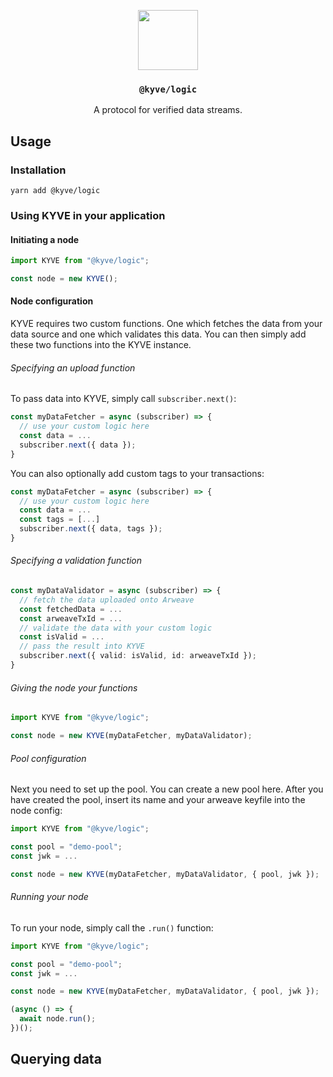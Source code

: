 <p align="center">
  <a href="https://kyve.network">
    <img src="https://user-images.githubusercontent.com/62398724/110093923-289d6400-7d93-11eb-9d37-3ab7de5b752b.png" height="96">
  </a>
  <h3 align="center"><code>@kyve/logic</code></h3>
  <p align="center">A protocol for verified data streams.</p>
</p>

## Usage

### Installation

```
yarn add @kyve/logic
```

### Using KYVE in your application

#### Initiating a node

```ts
import KYVE from "@kyve/logic";

const node = new KYVE();
```

#### Node configuration

KYVE requires two custom functions. One which fetches the data from your data source and one which validates this data.
You can then simply add these two functions into the KYVE instance.

###### Specifying an upload function

To pass data into KYVE, simply call `subscriber.next()`:

```ts
const myDataFetcher = async (subscriber) => {
  // use your custom logic here
  const data = ...
  subscriber.next({ data });
}
```

You can also optionally add custom tags to your transactions:

```ts
const myDataFetcher = async (subscriber) => {
  // use your custom logic here
  const data = ...
  const tags = [...]
  subscriber.next({ data, tags });
}
```

###### Specifying a validation function

```ts
const myDataValidator = async (subscriber) => {
  // fetch the data uploaded onto Arweave
  const fetchedData = ...
  const arweaveTxId = ...
  // validate the data with your custom logic
  const isValid = ...
  // pass the result into KYVE
  subscriber.next({ valid: isValid, id: arweaveTxId });
}
```

###### Giving the node your functions

```ts
import KYVE from "@kyve/logic";

const node = new KYVE(myDataFetcher, myDataValidator);
```

###### Pool configuration

Next you need to set up the pool. You can create a new pool here.
After you have created the pool, insert its name and your arweave keyfile into the node config:

```ts
import KYVE from "@kyve/logic";

const pool = "demo-pool";
const jwk = ...

const node = new KYVE(myDataFetcher, myDataValidator, { pool, jwk });
```

###### Running your node

To run your node, simply call the `.run()` function:

```ts
import KYVE from "@kyve/logic";

const pool = "demo-pool";
const jwk = ...

const node = new KYVE(myDataFetcher, myDataValidator, { pool, jwk });

(async () => {
  await node.run();
})();
```

## Querying data
